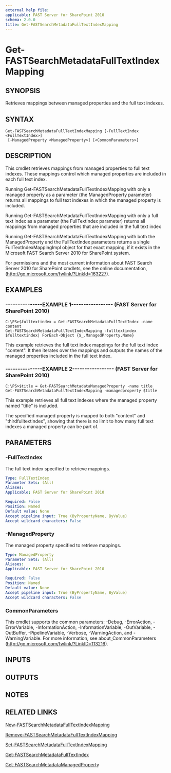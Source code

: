```yaml
---
external help file: 
applicable: FAST Server for SharePoint 2010
schema: 2.0.0
title: Get-FASTSearchMetadataFullTextIndexMapping
---
```


# Get-FASTSearchMetadataFullTextIndexMapping

## SYNOPSIS
Retrieves mappings between managed properties and the full text indexes.

## SYNTAX

```
Get-FASTSearchMetadataFullTextIndexMapping [-FullTextIndex <FullTextIndex>]
 [-ManagedProperty <ManagedProperty>] [<CommonParameters>]
```

## DESCRIPTION
This cmdlet retrieves mappings from managed properties to full text indexes.
These mappings control which managed properties are included in each full text index.

Running Get-FASTSearchMetadataFullTextIndexMapping with only a managed property as a parameter (the ManagedProperty parameter) returns all mappings to full text indexes in which the managed property is included.

Running Get-FASTSearchMetadataFullTextIndexMapping with only a full text index as a parameter (the FullTextIndex parameter) returns all mappings from managed properties that are included in the full text index

Running Get-FASTSearchMetadataFullTextIndexMapping with both the ManagedProperty and the FullTextIndex parameters returns a single FullTextIndexMappingImpl object for that exact mapping, if it exists in the Microsoft FAST Search Server 2010 for SharePoint system.

For permissions and the most current information about FAST Search Server 2010 for SharePoint cmdlets, see the online documentation, (http://go.microsoft.com/fwlink/?LinkId=163227).

## EXAMPLES

### ---------------EXAMPLE 1----------------- (FAST Server for SharePoint 2010)
```
C:\PS>$fulltextindex = Get-FASTSearchMetadataFullTextIndex -name content
Get-FASTSearchMetadataFullTextIndexMapping -fulltextindex $fulltextindex| ForEach-Object {$_.ManagedProperty.Name}
```

This example retrieves the full text index mappings for the full text index "content".
It then iterates over the mappings and outputs the names of the managed properties included in the full text index.

### ---------------EXAMPLE 2----------------- (FAST Server for SharePoint 2010)
```
C:\PS>$title = Get-FASTSearchMetadataManagedProperty -name title
Get-FASTSearchMetadataFullTextIndexMapping -managedproperty $title
```

This example retrieves all full text indexes where the managed property named "title" is included.

The specified managed property is mapped to both "content" and "thirdfulltextindex", showing that there is no limit to how many full text indexes a managed property can be part of.

## PARAMETERS

### -FullTextIndex
The full text index specified to retrieve mappings.

```yaml
Type: FullTextIndex
Parameter Sets: (All)
Aliases: 
Applicable: FAST Server for SharePoint 2010

Required: False
Position: Named
Default value: None
Accept pipeline input: True (ByPropertyName, ByValue)
Accept wildcard characters: False
```

### -ManagedProperty
The managed property specified to retrieve mappings.

```yaml
Type: ManagedProperty
Parameter Sets: (All)
Aliases: 
Applicable: FAST Server for SharePoint 2010

Required: False
Position: Named
Default value: None
Accept pipeline input: True (ByPropertyName, ByValue)
Accept wildcard characters: False
```

### CommonParameters
This cmdlet supports the common parameters: -Debug, -ErrorAction, -ErrorVariable, -InformationAction, -InformationVariable, -OutVariable, -OutBuffer, -PipelineVariable, -Verbose, -WarningAction, and -WarningVariable. For more information, see about_CommonParameters (http://go.microsoft.com/fwlink/?LinkID=113216).

## INPUTS

## OUTPUTS

## NOTES

## RELATED LINKS

[New-FASTSearchMetadataFullTextIndexMapping]()

[Remove-FASTSearchMetadataFullTextIndexMapping]()

[Set-FASTSearchMetadataFullTextIndexMapping]()

[Get-FASTSearchMetadataFullTextIndex]()

[Get-FASTSearchMetadataManagedProperty]()

